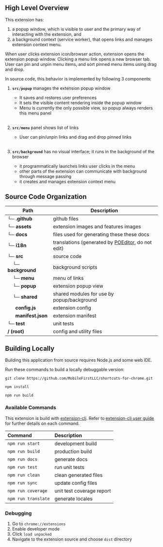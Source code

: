 ## High Level Overview

This extension has:
 
 1. a popup window, which is visible to user and the primary way of interacting with the extension, and
 2. a background context (service worker), that opens links and manages extension context menu.

When user clicks extension icon/browser action, extension opens the extension popup window. Clicking a menu link opens a new browser tab. User can pin and unpin menu items, and sort pinned menu items using drag and drop.

In source code, this behavior is implemented by following 3 components:

1.  **`src/popup`** manages the extension popup window
    - It saves and restores user preferences 
    - It sets the visible content rendering inside the popup window
    - Menu is currently the only possible view, so popup always renders this menu panel
      <br/><br/>

2. **`src/menu`** panel shows list of links
    - User can pin/unpin links and drag and drop pinned links
      <br/><br/>

3. **`src/background`** has no visual interface; it runs in the background of the browser
    - it programmatically launches links user clicks in the menu 
    - other parts of the extension can communicate with background through message passing
    - it creates and manages extension context menu


## Source Code Organization

Path | Description
--- | ---
**└─ .github** | github files
**└─ assets** |  extension images and features images
**└─ docs** | files used for generating these these docs
**└─ i18n** |  translations (generated by [POEditor](https://poeditor.com/join/project?hash=c2ihN8duR2), do not edit)
**└─ src** | source code
 &nbsp; &nbsp; **└─ background** | background scripts
 &nbsp; &nbsp; **└─ menu** | menu of links
 &nbsp; &nbsp; **└─ popup** | extension popup view
 &nbsp; &nbsp; **└─ shared** | shared modules for use by popup/background
 &nbsp; &nbsp; &nbsp; **config.js** | extension config
 &nbsp; &nbsp; &nbsp; **manifest.json** | extension manifest
**└─ test** | unit tests
**/ (root)** | config and utility files

## Building Locally

Building this application from source requires Node.js and some web IDE.

Run these commands to build a locally debuggable version:

```
git clone https://github.com/MobileFirstLLC/shortcuts-for-chrome.git

npm install

npm run build
```
### Available Commands

This extension is build with [extension-cli](https://oss.mobilefirst.me/extension-cli/).
Refer to [extension-cli user guide](https://oss.mobilefirst.me/extension-cli/) for further details on each command.

| Command | Description |
| :--- | :--- |
| `npm run start` | development build |
| `npm run build` | production build |
| `npm run docs` | generate docs |
| `npm run test` | run unit tests |
| `npm run clean` | clean generated files |
| `npm run sync` | update config files |
| `npm run coverage` | unit test coverage report |
| `npm run translate` | generate locales |

### Debugging

1. Go to `chrome://extensions`
2. Enable developer mode
3. Click `load unpacked` 
4. Navigate to the extension source and choose `dist` directory

